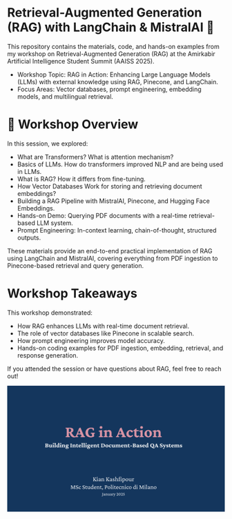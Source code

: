 # Retrieval-Augmented Generation (RAG) with LangChain & MistralAI 🚀
This repository contains the materials, code, and hands-on examples from my workshop on Retrieval-Augmented Generation (RAG) at the Amirkabir Artificial Intelligence Student Summit (AAISS 2025).

- Workshop Topic: RAG in Action: Enhancing Large Language Models (LLMs) with external knowledge using RAG, Pinecone, and LangChain.
- Focus Areas: Vector databases, prompt engineering, embedding models, and multilingual retrieval.
# 🎯 Workshop Overview
In this session, we explored:
- What are Transformers? What is attention mechanism?
- Basics of LLMs. How do transformers improved NLP and are being used in LLMs.
- What is RAG? How it differs from fine-tuning.
- How Vector Databases Work for storing and retrieving document embeddings?
- Building a RAG Pipeline with MistralAI, Pinecone, and Hugging Face Embeddings.
- Hands-on Demo: Querying PDF documents with a real-time retrieval-based LLM system.
- Prompt Engineering: In-context learning, chain-of-thought, structured outputs.

These materials provide an end-to-end practical implementation of RAG using LangChain and MistralAI, covering everything from PDF ingestion to Pinecone-based retrieval and query generation.

# Workshop Takeaways
This workshop demonstrated:
- How RAG enhances LLMs with real-time document retrieval.
- The role of vector databases like Pinecone in scalable search.
- How prompt engineering improves model accuracy.
- Hands-on coding examples for PDF ingestion, embedding, retrieval, and response generation.

If you attended the session or have questions about RAG, feel free to reach out!


![First Slide](https://github.com/kian79/rag-pipeline-aaiss/blob/main/Screenshot%20from%202025-02-21%2017-16-41.png)

